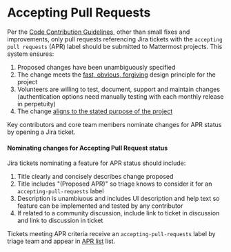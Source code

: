 # Accepting Pull Requests

Per the [Code Contribution Guidelines](http://docs.mattermost.com/developer/contribution-guide.html), other than small fixes and improvements, only pull requests referencing Jira tickets with the `accepting pull requests` (APR) label should be submitted to Mattermost projects. This system ensures:

1. Proposed changes have been unambiguously specified 
2. The change meets the [fast, obvious, forgiving](http://www.mattermost.org/design-principles/) design principle for the project
3. Volunteers are willing to test, document, support and maintain changes (authentication options need manually testing with each monthly release in perpetuity)
4. The change [aligns to the stated purpose of the project](http://www.mattermost.org/vision/#mattermost-teams-v1)

Key contributors and core team members nominate changes for APR status by opening a Jira ticket. 

#### Nominating changes for Accepting Pull Request status 

Jira tickets nominating a feature for APR status should include: 

1. Title clearly and concisely describes change proposed
2. Title includes "(Proposed APR)" so triage knows to consider it for an `accepting-pull-requests` label
3. Description is unambiuous and includes UI description and help text so feature can be implemented and tested by any contributor
4. If related to a community discussion, include link to ticket in discussion and link to discussion in ticket

Tickets meeting APR criteria receive an `accepting-pull-requests` label by triage team and appear in [APR list](https://mattermost.atlassian.net/issues/?filter=10101) list. 

